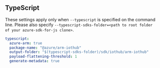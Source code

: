 ## TypeScript

These settings apply only when `--typescript` is specified on the command line.
Please also specify `--typescript-sdks-folder=<path to root folder of your azure-sdk-for-js clone>`.

``` yaml $(typescript)
typescript:
  azure-arm: true
  package-name: "@azure/arm-iothub"
  output-folder: "$(typescript-sdks-folder)/sdk/iothub/arm-iothub"
  payload-flattening-threshold: 1
  generate-metadata: true
```
